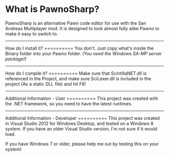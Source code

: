 What is PawnoSharp?
==========
PawnoSharp is an alternative Pawn code editor for use with the San Andreas Multiplayer mod. It is designed to look almost fully alike
Pawno to make it easy to switch to.
<hr>
How do I install it?
==========
You don't. Just copy what's inside the Binary folder into your Pawno folder. <i>(You need the Windows SA-MP server package!)</i>
<hr>
How do I compile it?
==========
Make sure that ScintillaNET.dll is referenced in the Project, and make sure SciLexer.dll is included in the project (As a static DLL file) and hit F6!
<hr>
Additional Information - User
==========
This project was created with the .NET framework, so you need to have the latest runtimes.
<hr>
Additional Information - Developer
==========
This project was created in Visual Studio 2012 for Windows Desktop, and tested on a Windows 8 system. If you have
an older Visual Studio version, I'm not sure if it would load.

If you have Windows 7 or older, please help me out by testing this on your system!
